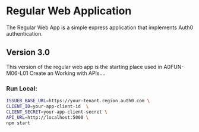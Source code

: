 # Regular Web Application

The Regular Web App is a simple express application that implements Auth0 authentication.

## Version 3.0

This version of the regular web app is the starting place used in A0FUN-M06-L01 Create an Working with APIs....

### Run Local:

```bash
ISSUER_BASE_URL=https://your-tenant.region.auth0.com \
CLIENT_ID=your-app-client-id  \
CLIENT_SECRET=your-app-client-secret \
API_URL=http://localhost:5000 \
npm start
```

